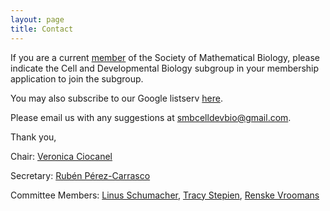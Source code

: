 ```yaml
---
layout: page
title: Contact
---
```


If you are a current [member](https://www.smb.org/categories/) of the Society of Mathematical Biology, please indicate the Cell and Developmental Biology subgroup in your membership application to join the subgroup.

You may also subscribe to our Google listserv [here](https://groups.google.com/g/smb_devbio_subgroup).

Please email us with any suggestions at [smbcelldevbio@gmail.com](smbcelldevbio@gmail.com).

Thank you,

Chair: [Veronica Ciocanel](https://services.math.duke.edu/~ciocanel/)

Secretary: [Rubén Pérez-Carrasco](http://www.perez-carrasco.com/)

Committee Members: [Linus Schumacher](https://www.ed.ac.uk/regenerative-medicine/research/linus-schumacher), [Tracy Stepien](https://people.clas.ufl.edu/tstepien/), [Renske Vroomans](https://www.origins-center.nl/rdy_team/renske-vroomans/)
